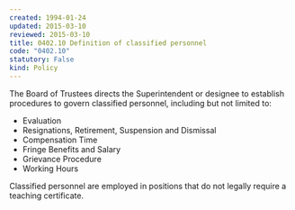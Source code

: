 ```yaml
---
created: 1994-01-24
updated: 2015-03-10
reviewed: 2015-03-10
title: 0402.10 Definition of classified personnel
code: "0402.10"
statutory: False
kind: Policy
---
```


The Board of Trustees directs the Superintendent or designee to establish procedures to govern classified personnel, including but not limited to:

- Evaluation
- Resignations, Retirement, Suspension and Dismissal
- Compensation Time
- Fringe Benefits and Salary
- Grievance Procedure
- Working Hours

Classified personnel are employed in positions that do not legally require a teaching certificate.
